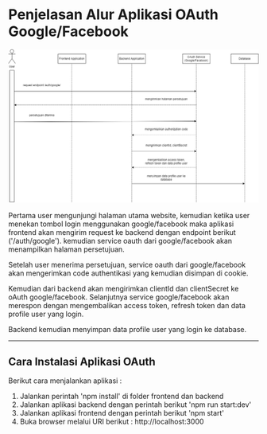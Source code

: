 # Penjelasan Alur Aplikasi OAuth Google/Facebook

![alt text](./_assets/diagram.png)

Pertama user mengunjungi halaman utama website, kemudian ketika user menekan tombol login menggunakan google/facebook maka aplikasi frontend akan mengirim request ke backend dengan endpoint berikut ('/auth/google'). kemudian service oauth dari google/facebook akan menampilkan halaman persetujuan.

Setelah user menerima persetujuan, service oauth dari google/facebook akan mengerimkan code authentikasi yang kemudian disimpan di cookie.

Kemudian dari backend akan mengirimkan clientId dan clientSecret ke oAuth google/facebook. Selanjutnya service google/facebook akan merespon dengan mengembalikan access token, refresh token dan data profile user yang login.

Backend kemudian menyimpan data profile user yang login ke database.


---

## Cara Instalasi Aplikasi OAuth
Berikut cara menjalankan aplikasi :
1. Jalankan perintah 'npm install' di folder frontend dan backend
2. Jalankan aplikasi backend dengan perintah berikut 'npm run start:dev'
3. Jalankan aplikasi frontend dengan perintah berikut 'npm start'
4. Buka browser melalui URI berikut : http://localhost:3000
